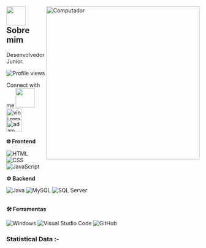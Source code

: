 <div>
  <img
    src="https://raw.githubusercontent.com/MicaelliMedeiros/micaellimedeiros/master/image/computer-illustration.png" 
    width="400px"
    align="right"
    alt="Computador"
  >
  <div>
    <h2>
    <picture><img src = "https://github.com/7oSkaaa/7oSkaaa/blob/main/Images/about_me.gif?raw=true" width = 50px></picture> Sobre mim
    </h2>
    <p align="left">
      Desenvolvedor Junior.
      <p align="left"> <img src="https://komarev.com/ghpvc/?username=ViniciusRorato" color="#2F6DB9" alt="Profile views" /> </p>
    </p>
    <div>
    <p align="left">
      Connect with me <img src='https://raw.githubusercontent.com/ShahriarShafin/ShahriarShafin/main/Assets/handshake.gif' width="50px"> 
      <br>
      <a href="https://www.instagram.com/vini.rorato?igsh=a29sZzlrcHU2eXBl" target="blank"><img align="center"
      src="https://raw.githubusercontent.com/rahuldkjain/github-profile-readme-generator/master/src/images/icons/Social/instagram.svg"
      alt="vini.rorato" height="30" width="40" /></a>
      <br />
        <a href="https://www.linkedin.com/in/vinicius-rorato-ba1372291?utm_source=share&utm_campaign=share_via&utm_content=profile&utm_medium=android_app" target="blank"><img align="center"
      src="https://raw.githubusercontent.com/rahuldkjain/github-profile-readme-generator/master/src/images/icons/Social/linked-in-alt.svg"
      alt="adam pithewan" height="30" width="40" /></a>
      <br />
      <br />
      <strong>🌐 Frontend</strong>
    </p>
    <p align="left">
      <img src="https://img.shields.io/badge/-HTML-05122A?style=for-the-badge&logo=html5" alt="HTML">
      <img src="https://img.shields.io/badge/-CSS-05122A?style=for-the-badge&logo=CSS3&logoColor=1572B6" alt="CSS">
      <img src="https://img.shields.io/badge/-JavaScript-05122A?style=for-the-badge&logo=javascript" alt="JavaScript">
    </p>
  </div>
</div>
</div>

<div>
  <p align="left">
    <strong>⚙️ Backend</strong>
  </p>
  <div align="left">
    <img src="https://img.shields.io/badge/-Java-05122A?style=for-the-badge&logo=java&logoColor=white" alt="Java">
    <img src="https://img.shields.io/badge/MySQL-00000F?style=for-the-badge&logo=mysql&logoColor=white" alt="MySQL">
    <img src="https://img.shields.io/badge/Microsoft_SQL_Server-CC2927?style=for-the-badge&logo=microsoft-sql-server&logoColor=white" alt="SQL Server">
  </div>
  
  <p align="left">
    <br />
    <strong>🛠️ Ferramentas</strong>
  </p>
  <div align="left">
    <img src="https://img.shields.io/badge/Windows-017AD7?style=for-the-badge&logo=windows&logoColor=white" alt="Windows">
    <img src="https://img.shields.io/badge/-Visual%20Studio%20Code-333333?style=flat&logo=visual-studio-code&logoColor=007ACC" alt="Visual Studio Code">
    <img src="https://img.shields.io/badge/GitHub-100000?style=for-the-badge&logo=github&logoColor=white" alt="GitHub">
  </div>
</div>
<h3>Statistical Data :-</h3>
<p><img align="center"
    src="https://github-readme-stats.vercel.app/api/top-langs?username=&show_icons=true&locale=en&bg_color=0d1117&text_color=ffffff&layout=compact"
    alt="" 
    bg_color=#808080/></p>

